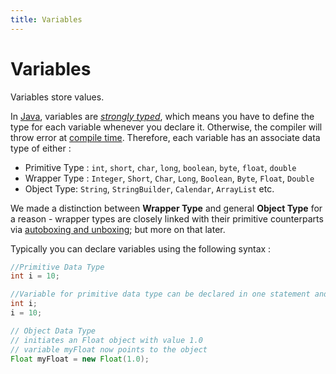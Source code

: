 ```yaml
---
title: Variables
---
```

# Variables

Variables store values.

In <a href='https://github.com/FreeCodeCamp/FreeCodeCamp/wiki/Java' target='_blank' rel='nofollow'>Java</a>, variables are <a href='https://en.wikipedia.org/wiki/Strong_and_weak_typing#Definitions_of_.22strong.22_or_.22weak.22' target='_blank' rel='nofollow'>_strongly typed_</a>, which means you have to define the type for each variable whenever you declare it. Otherwise, the compiler will throw error at <a href='https://en.wikipedia.org/wiki/Compile_time' target='_blank' rel='nofollow'>compile time</a>. Therefore, each variable has an associate data type of either :

*   Primitive Type : `int`, `short`, `char`, `long`, `boolean`, `byte`, `float`, `double`
*   Wrapper Type : `Integer`, `Short`, `Char`, `Long`, `Boolean`, `Byte`, `Float`, `Double`
*   Object Type: `String`, `StringBuilder`, `Calendar`, `ArrayList` etc.

We made a distinction between **Wrapper Type** and general **Object Type** for a reason - wrapper types are closely linked with their primitive counterparts via <a href='https://docs.oracle.com/javase/tutorial/java/data/autoboxing.html' target='_blank' rel='nofollow'>autoboxing and unboxing</a>; but more on that later.

Typically you can declare variables using the following syntax :

```java
//Primitive Data Type
int i = 10;

//Variable for primitive data type can be declared in one statement and initialized later.
int i;
i = 10;

// Object Data Type
// initiates an Float object with value 1.0
// variable myFloat now points to the object
Float myFloat = new Float(1.0);
```

